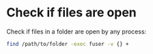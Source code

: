 # Check if files are open

Check if files in a folder are open by any process:

```bash
find /path/to/folder -exec fuser -v {} +
```
